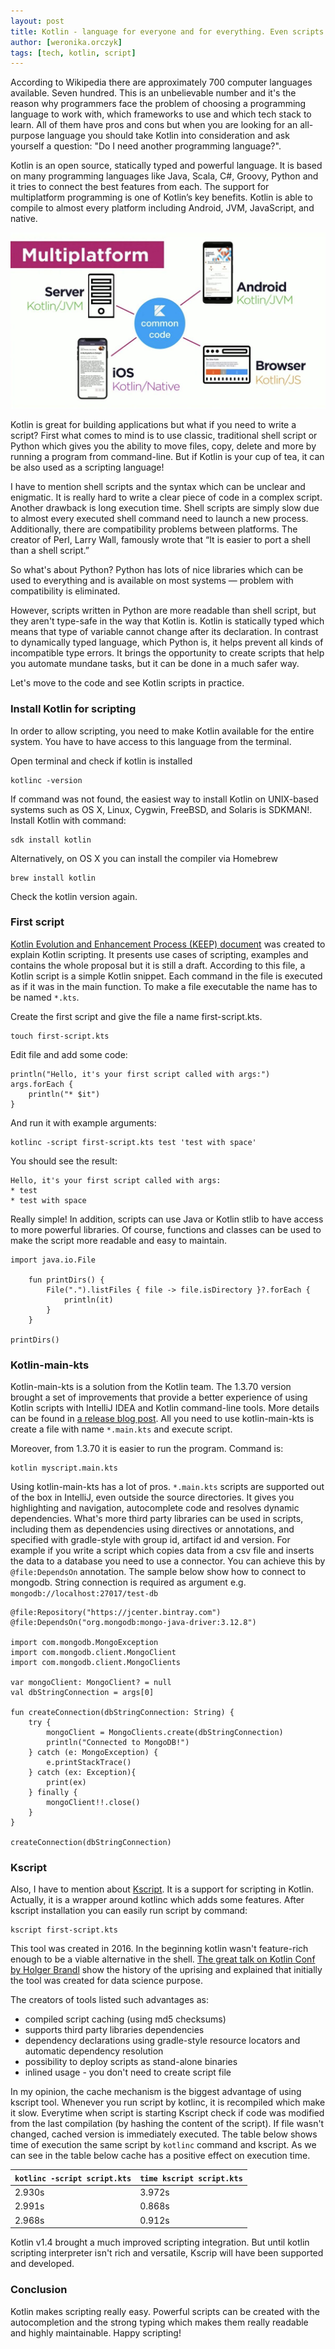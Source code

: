 ```yaml
---
layout: post
title: Kotlin - language for everyone and for everything. Even scripts.
author: [weronika.orczyk]
tags: [tech, kotlin, script]
---
```


According to Wikipedia there are approximately 700 computer languages available. Seven hundred.
This is an unbelievable number and it's the reason why programmers face the problem of
choosing a programming language to work with, which frameworks to use and which tech stack to learn.
All of them have pros and cons but when you are looking for an all-purpose language you should take Kotlin
into consideration and ask yourself a question: "Do I need another programming language?".

Kotlin is an open source, statically typed and powerful language. It is based on many programming languages like Java,
Scala, C#, Groovy, Python and it tries to connect the best features from each. The support for multiplatform programming
is one of Kotlin’s key benefits. Kotlin is able to compile to almost every platform including Android, JVM, JavaScript,
and native.

![kotlin-usage](/img/articles/2021-03-19-kotlin-multiplatform.jpg)

Kotlin is great for building applications but what if you need to write a script? First what comes to mind is to use
classic, traditional shell script or Python which gives you the ability to move files, copy, delete and more by running
a program from command-line. But if Kotlin is your cup of tea, it can be also used as a scripting language!

I have to mention shell scripts and the syntax which can be unclear and enigmatic. It is really hard to write a clear
piece of code in a complex script. Another drawback is long execution time. Shell scripts are simply slow due to almost
every executed shell command need to launch a new process. Additionally, there are compatibility problems between
platforms. The creator of Perl, Larry Wall, famously wrote that “It is easier to port a shell than a shell script.”

So what's about Python? Python has lots of nice libraries which can be used to everything and is available on most
systems — problem with compatibility is eliminated.

However, scripts written in Python are more readable than shell script, but they aren't type-safe in the way that Kotlin
is. Kotlin is statically typed which means that type of variable cannot change after its declaration. In contrast to
dynamically typed language, which Python is, it helps prevent all kinds of incompatible type errors. It brings the
opportunity to create scripts that help you automate mundane tasks, but it can be done in a much safer way.

Let's move to the code and see Kotlin scripts in practice.

### Install Kotlin for scripting
In order to allow scripting, you need to make Kotlin available for the entire system.
You have to have access to this language from the terminal.

Open terminal and check if kotlin is installed
```
kotlinc -version
```
If command was not found, the easiest way to install Kotlin on UNIX-based systems such as OS X,
Linux, Cygwin, FreeBSD, and Solaris is SDKMAN!. Install Kotlin with command:
```
sdk install kotlin
```

Alternatively, on OS X you can install the compiler via Homebrew
```
brew install kotlin
```
Check the kotlin version again.

### First script

[Kotlin Evolution and Enhancement Process (KEEP) document](https://github.com/Kotlin/KEEP/blob/master/proposals/scripting-support.md)
was created to explain Kotlin scripting. It presents use cases of scripting, examples and contains the whole proposal
but it is still a draft. According to this file, a Kotlin script is a simple Kotlin snippet. Each command in the file is
executed as if it was in the main function. To make a file executable the name has to be named `*.kts`.

Create the first script and give the file a name first-script.kts.
```
touch first-script.kts
```
Edit file and add some code:
```
println("Hello, it's your first script called with args:")
args.forEach {
    println("* $it")
}
```
And run it with example arguments:
```
kotlinc -script first-script.kts test 'test with space'
```
You should see the result:
```
Hello, it's your first script called with args:
* test
* test with space
```
Really simple! In addition, scripts can use Java or Kotlin stlib to have access to more powerful libraries.
Of course, functions and classes can be used to make the script more readable and easy to maintain.

```
import java.io.File

    fun printDirs() {
        File(".").listFiles { file -> file.isDirectory }?.forEach {
            println(it)
        }
    }

printDirs()
```

### Kotlin-main-kts
Kotlin-main-kts is a solution from the Kotlin team. The 1.3.70 version brought a set of improvements that
provide a better experience of using Kotlin scripts with IntelliJ IDEA and Kotlin command-line tools.
More details can be found in [a release blog post](https://blog.jetbrains.com/kotlin/2020/03/kotlin-1-3-70-released/).
All you need to use kotlin-main-kts is create a file with name `*.main.kts` and execute script.

Moreover, from 1.3.70 it is easier to run the program. Command is:

```
kotlin myscript.main.kts
```

Using kotlin-main-kts has a lot of pros. `*.main.kts` scripts are supported out of the box in IntelliJ,
even outside the source directories. It gives you highlighting and navigation, autocomplete code
and resolves dynamic dependencies. What's more third party libraries can be used in scripts,
including them as dependencies using directives or annotations, and specified with gradle-style with group id,
artifact id and version. For example if you write a script which copies data from a csv file and inserts the data
to a database you need to use a connector. You can achieve this by `@file:DependsOn` annotation. The sample below show
how to connect to mongodb. String connection is required as argument e.g. `mongodb://localhost:27017/test-db`

```
@file:Repository("https://jcenter.bintray.com")
@file:DependsOn("org.mongodb:mongo-java-driver:3.12.8")

import com.mongodb.MongoException
import com.mongodb.client.MongoClient
import com.mongodb.client.MongoClients

var mongoClient: MongoClient? = null
val dbStringConnection = args[0]

fun createConnection(dbStringConnection: String) {
    try {
        mongoClient = MongoClients.create(dbStringConnection)
        println("Connected to MongoDB!")
    } catch (e: MongoException) {
        e.printStackTrace()
    } catch (ex: Exception){
        print(ex)
    } finally {
        mongoClient!!.close()
    }
}

createConnection(dbStringConnection)
```

### Kscript

Also, I have to mention about [Kscript](https://github.com/holgerbrandl/kscript). It is a support for scripting in
Kotlin. Actually, it is a wrapper around kotlinc which adds some features. After kscript installation you can easily run
script by command:
```
kscript first-script.kts
```

This tool was created in 2016. In the beginning kotlin wasn't feature-rich enough to be a viable alternative in the
shell. [The great talk on Kotlin Conf by Holger Brandl](https://www.youtube.com/watch?v=cOJPKhlRa8c) show the
history of the uprising and explained that initially the tool was created for data science purpose.

The creators of tools listed such advantages as:
* compiled script caching (using md5 checksums)
* supports third party libraries dependencies
* dependency declarations using gradle-style resource locators and automatic dependency resolution
* possibility to deploy scripts as stand-alone binaries
* inlined usage - you don't need to create script file

In my opinion, the cache mechanism is the biggest advantage of using kscript tool. Whenever you run script by kotlinc,
it is recompiled which make it slow. Everytime when script is starting Kscript check if code was modified from the last
compilation (by hashing the content of the script). If file wasn't changed, cached version is immediately executed. The
table below shows time of execution the same script by ```kotlinc``` command and kscript. As we can see in the table
below cache has a positive effect on execution time.

| ```kotlinc -script script.kts``` | ```time kscript script.kts``` |
|----------------------------------|-------------------------------|
| 2.930s                           | 3.972s                        |
| 2.991s                           | 0.868s                        |
| 2.968s                           | 0.912s                        |


Kotlin v1.4 brought a much improved scripting integration. But until kotlin scripting interpreter isn't rich and
versatile, Kscrip will have been supported and developed.

### Conclusion
Kotlin makes scripting really easy. Powerful scripts can be created with the autocompletion and the strong typing which
makes them really readable and highly maintainable.
Happy scripting!

